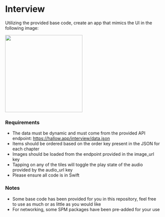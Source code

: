 # Interview

Utilizing the provided base code, create an app that mimics the UI in the following image:

<img src="https://hallow.app/interview/ui_template.png" width="250">

### Requirements
* The data must be dynamic and must come from the provided API endpoint: 
	https://hallow.app/interview/data.json
* Items should be ordered based on the order key present in the JSON for each chapter
* Images should be loaded from the endpoint provided in the image_url key
* Tapping on any of the tiles will toggle the play state of the audio provided by the audio_url key
* Please ensure all code is in Swift

### Notes
* Some base code has been provided for you in this repository, feel free to use as much or as little as you would like
* For networking, some SPM packages have been pre-added for your use
